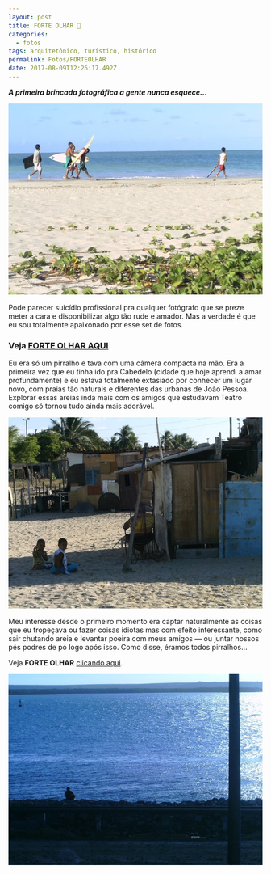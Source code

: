 ```yaml
---
layout: post
title: FORTE OLHAR 🏰
categories:
  - fotos
tags: arquitetônico, turístico, histórico
permalink: Fotos/FORTEOLHAR
date: 2017-08-09T12:26:17.492Z
---
```

***A primeira brincada fotográfica a gente nunca esquece…***

![](/images/uploads/1_2_aaks11e2iluq9gvrsuyg.jpeg)

Pode parecer suicídio profissional pra qualquer fotógrafo que se preze meter a cara e disponibilizar algo tão rude e amador. Mas a verdade é que eu sou totalmente apaixonado por esse set de fotos.

### Veja [FORTE OLHAR AQUI](https://www.flickr.com/photos/macalango/albums/72157668475034852/with/27232226255/)

Eu era só um pirralho e tava com uma câmera compacta na mão. Era a primeira vez que eu tinha ido pra Cabedelo (cidade que hoje aprendi a amar profundamente) e eu estava totalmente extasiado por conhecer um lugar novo, com praias tão naturais e diferentes das urbanas de João Pessoa. Explorar essas areias inda mais com os amigos que estudavam Teatro comigo só tornou tudo ainda mais adorável.

![left](/images/uploads/1_dmm4chakviis5v5u_5c6tw.jpeg)

Meu interesse desde o primeiro momento era captar naturalmente as coisas que eu tropeçava ou fazer coisas idiotas mas com efeito interessante, como sair chutando areia e levantar poeira com meus amigos — ou juntar nossos pés podres de pó logo após isso.
Como disse, éramos todos pirralhos…

Veja **FORTE OLHAR** [clicando aqui](https://www.flickr.com/photos/macalango/albums/72157668475034852/with/27232226255/).

![](/images/uploads/1_5ya1lnkuvutba-azl0tp-w.jpeg)